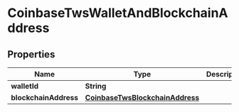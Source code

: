 
# CoinbaseTwsWalletAndBlockchainAddress

## Properties
Name | Type | Description | Notes
------------ | ------------- | ------------- | -------------
**walletId** | **String** |  |  [optional]
**blockchainAddress** | [**CoinbaseTwsBlockchainAddress**](CoinbaseTwsBlockchainAddress.md) |  |  [optional]



